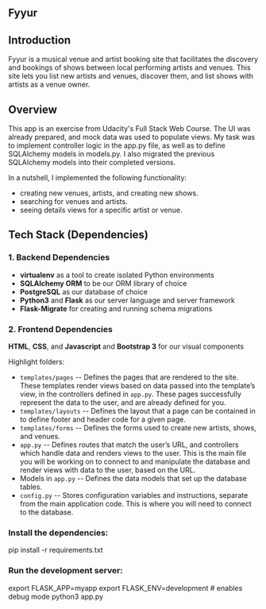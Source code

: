 Fyyur
-----

## Introduction

Fyyur is a musical venue and artist booking site that facilitates the discovery and bookings of shows between local performing artists and venues. This site lets you list new artists and venues, discover them, and list shows with artists as a venue owner.

## Overview

This app is an exercise from Udacity's Full Stack Web Course. The UI was already prepared, and mock data was used to populate views. My task was to implement controller logic in the app.py file, as well as to define SQLAlchemy models in models.py. I also migrated the previous SQLAlchemy models into their completed versions. 

In a nutshell, I implemented the following functionality: 
* creating new venues, artists, and creating new shows.
* searching for venues and artists.
* seeing details views for a specific artist or venue.

## Tech Stack (Dependencies)

### 1. Backend Dependencies
 * **virtualenv** as a tool to create isolated Python environments
 * **SQLAlchemy ORM** to be our ORM library of choice
 * **PostgreSQL** as our database of choice
 * **Python3** and **Flask** as our server language and server framework
 * **Flask-Migrate** for creating and running schema migrations

### 2. Frontend Dependencies
**HTML**, **CSS**, and **Javascript** and **Bootstrap 3** for our visual components

Highlight folders:
* `templates/pages` -- Defines the pages that are rendered to the site. These templates render views based on data passed into the template’s view, in the controllers defined in `app.py`. These pages successfully represent the data to the user, and are already defined for you.
* `templates/layouts` -- Defines the layout that a page can be contained in to define footer and header code for a given page.
* `templates/forms` -- Defines the forms used to create new artists, shows, and venues.
* `app.py` -- Defines routes that match the user’s URL, and controllers which handle data and renders views to the user. This is the main file you will be working on to connect to and manipulate the database and render views with data to the user, based on the URL.
* Models in `app.py` -- Defines the data models that set up the database tables.
* `config.py` -- Stores configuration variables and instructions, separate from the main application code. This is where you will need to connect to the database.

### Install the dependencies:

pip install -r requirements.txt

### Run the development server:

export FLASK_APP=myapp
export FLASK_ENV=development # enables debug mode
python3 app.py